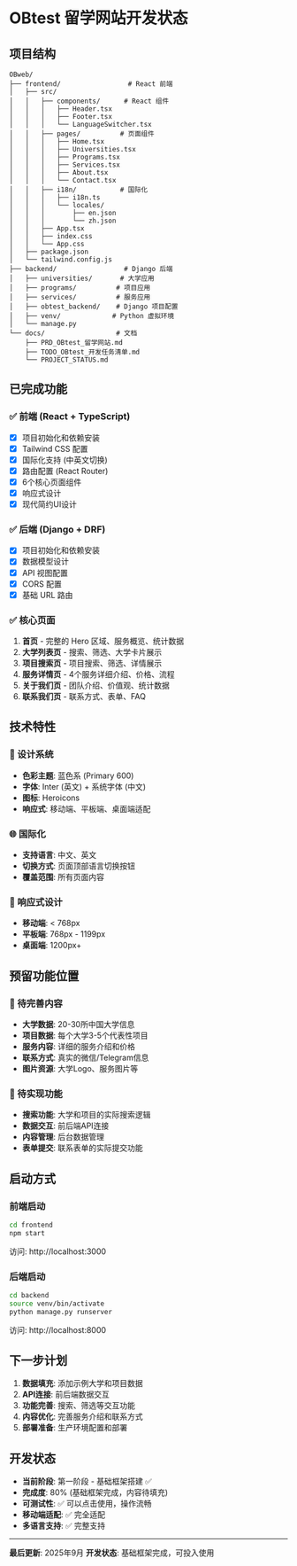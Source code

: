 # OBtest 留学网站开发状态

## 项目结构
```
OBweb/
├── frontend/                 # React 前端
│   ├── src/
│   │   ├── components/      # React 组件
│   │   │   ├── Header.tsx
│   │   │   ├── Footer.tsx
│   │   │   └── LanguageSwitcher.tsx
│   │   ├── pages/          # 页面组件
│   │   │   ├── Home.tsx
│   │   │   ├── Universities.tsx
│   │   │   ├── Programs.tsx
│   │   │   ├── Services.tsx
│   │   │   ├── About.tsx
│   │   │   └── Contact.tsx
│   │   ├── i18n/           # 国际化
│   │   │   ├── i18n.ts
│   │   │   └── locales/
│   │   │       ├── en.json
│   │   │       └── zh.json
│   │   ├── App.tsx
│   │   ├── index.css
│   │   └── App.css
│   ├── package.json
│   └── tailwind.config.js
├── backend/                 # Django 后端
│   ├── universities/       # 大学应用
│   ├── programs/          # 项目应用
│   ├── services/          # 服务应用
│   ├── obtest_backend/    # Django 项目配置
│   ├── venv/             # Python 虚拟环境
│   └── manage.py
└── docs/                  # 文档
    ├── PRD_OBtest_留学网站.md
    ├── TODO_OBtest_开发任务清单.md
    └── PROJECT_STATUS.md
```

## 已完成功能

### ✅ 前端 (React + TypeScript)
- [x] 项目初始化和依赖安装
- [x] Tailwind CSS 配置
- [x] 国际化支持 (中英文切换)
- [x] 路由配置 (React Router)
- [x] 6个核心页面组件
- [x] 响应式设计
- [x] 现代简约UI设计

### ✅ 后端 (Django + DRF)
- [x] 项目初始化和依赖安装
- [x] 数据模型设计
- [x] API 视图配置
- [x] CORS 配置
- [x] 基础 URL 路由

### ✅ 核心页面
1. **首页** - 完整的 Hero 区域、服务概览、统计数据
2. **大学列表页** - 搜索、筛选、大学卡片展示
3. **项目搜索页** - 项目搜索、筛选、详情展示
4. **服务详情页** - 4个服务详细介绍、价格、流程
5. **关于我们页** - 团队介绍、价值观、统计数据
6. **联系我们页** - 联系方式、表单、FAQ

## 技术特性

### 🎨 设计系统
- **色彩主题**: 蓝色系 (Primary 600)
- **字体**: Inter (英文) + 系统字体 (中文)
- **图标**: Heroicons
- **响应式**: 移动端、平板端、桌面端适配

### 🌐 国际化
- **支持语言**: 中文、英文
- **切换方式**: 页面顶部语言切换按钮
- **覆盖范围**: 所有页面内容

### 📱 响应式设计
- **移动端**: < 768px
- **平板端**: 768px - 1199px  
- **桌面端**: 1200px+

## 预留功能位置

### 🔄 待完善内容
- **大学数据**: 20-30所中国大学信息
- **项目数据**: 每个大学3-5个代表性项目
- **服务内容**: 详细的服务介绍和价格
- **联系方式**: 真实的微信/Telegram信息
- **图片资源**: 大学Logo、服务图片等

### 🔄 待实现功能
- **搜索功能**: 大学和项目的实际搜索逻辑
- **数据交互**: 前后端API连接
- **内容管理**: 后台数据管理
- **表单提交**: 联系表单的实际提交功能

## 启动方式

### 前端启动
```bash
cd frontend
npm start
```
访问: http://localhost:3000

### 后端启动
```bash
cd backend
source venv/bin/activate
python manage.py runserver
```
访问: http://localhost:8000

## 下一步计划

1. **数据填充**: 添加示例大学和项目数据
2. **API连接**: 前后端数据交互
3. **功能完善**: 搜索、筛选等交互功能
4. **内容优化**: 完善服务介绍和联系方式
5. **部署准备**: 生产环境配置和部署

## 开发状态
- **当前阶段**: 第一阶段 - 基础框架搭建 ✅
- **完成度**: 80% (基础框架完成，内容待填充)
- **可测试性**: ✅ 可以点击使用，操作流畅
- **移动端适配**: ✅ 完全适配
- **多语言支持**: ✅ 完整支持

---
**最后更新**: 2025年9月
**开发状态**: 基础框架完成，可投入使用
